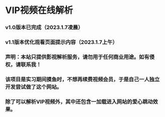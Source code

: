 # VIP视频在线解析

### v1.0版本已完成（2023.1.7凌晨）
### v1.1版本优化观看页面提示内容（2023.1.7上午）

### 声明：本站只提供影视解析服务，请勿用于任何商业用途。如有侵权，请联系我！

### 该项目是实习期间摸鱼时，不想再续费视频会员，于是自己一人独立开发尝试做了这个网站。

### 除了可以解析VIP视频外，其中还包含一加载进入网站的爱心跳动效果。
